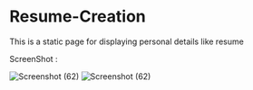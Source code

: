 # Resume-Creation

This is a static page for displaying personal details like resume

ScreenShot : 

![Screenshot (62)](https://user-images.githubusercontent.com/78490928/190919689-ab648f7c-d4e2-47c7-9a21-4a9331b9bd7f.png)
![Screenshot (62)](https://user-images.githubusercontent.com/78490928/190919747-9a58c05e-f496-48e0-836e-951b704aefb6.png)
